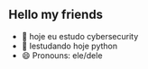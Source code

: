 ## Hello my friends
- 🔭 hoje eu estudo cybersecurity
- 🌱 Iestudando hoje python
- 😄 Pronouns: ele/dele
  
